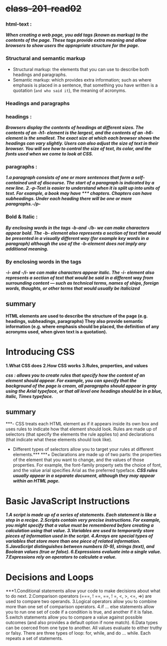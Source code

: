 # ~~class-201-read02~~

### html-text :

***When creating a web page, you add tags 
(known as markup) to the contents of the 
page. These tags provide extra meaning 
and allow browsers to show users the 
appropriate structure for the page.***

### Structural and semantic markup
* Structural markup: the elements that you can use to 
describe both headings and paragraphs.
* Semantic markup: which provides extra information; such 
as where emphasis is placed in a sentence, that something 
you have written is a quotation (`and who said it`), the 
meaning of acronyms.

### Headings and paragraphs
### headings :
***Browsers display the contents of 
headings at different sizes. The 
contents of an -h1- element is 
the largest, and the contents of 
an -h6- element is the smallest. 
The exact size at which each 
browser shows the headings 
can vary slightly. Users can also 
adjust the size of text in their 
browser. You will see how to 
control the size of text, its color, 
and the fonts used when we 
come to look at CSS.***

 ### paragraphs :
***1.a paragraph consists of one or more sentences 
that form a self-contained unit of discourse. The 
start of a paragraph is indicated by a new 
 line.***
 ***2.-p-Text is easier to understand when it is split up 
 into units of text. For example, a book may have ***
 chapters. Chapters can have subheadings. Under 
 each heading there will be one or more 
 paragraphs.-/p-***
 
 ### Bold & Italic :
 ***By enclosing words in the tags 
-b-and -/b- we can make 
characters appear bold.
The -b- element also represents 
a section of text that would be 
presented in a visually different 
way (for example key words in a 
paragraph) although the use of 
 the -b-element does not imply 
any additional meaning.***

### By enclosing words in the tags 
***-i- and -/i- we can make 
characters appear italic.
The -i- element also represents 
a section of text that would be 
said in a different way from 
surrounding content — such as 
technical terms, names of ships, 
foreign words, thoughts, or other 
terms that would usually be 
italicized***

## summary
**HTML elements are used to describe the structure of 
the page (e.g. headings, subheadings, paragraphs)
They also provide semantic information (e.g. where 
emphasis should be placed, the definition of any 
acronyms used, when given text is a quotation).**



# Introducing CSS
 **1.What CSS does**
 **2.How CSS works**
**3.Rules, properties, and values**

***css : allows you to create rules that specify how the content of 
an element should appear. For example, you can specify that 
the background of the page is cream, all paragraphs should 
appear in gray using the Arial typeface, or that all level one 
headings should be in a blue, italic, Times typeface.***
## summary
***- CSS treats each HTML element as if it appears inside 
its own box and uses rules to indicate how that 
element should look.
Rules are made up of selectors (that specify the 
elements the rule applies to) and declarations (that 
indicate what these elements should look like).
- Different types of selectors allow you to target your rules at different elements.***
***+ Declarations are made up of two parts: the properties 
of the element that you want to change, and the values 
of those properties. For example, the font-family 
property sets the choice of font, and the value arial 
specifies Arial as the preferred typeface.
***CSS rules usually appear in a separate document, although they may appear within an HTML page.***

# Basic JavaScript Instructions
***1.A script is made up of a series of statements. Each 
statement is like a step in a recipe.
2.Scripts contain very precise instructions. For example, 
you might specify that a value must be remembered 
before creating a calculation using that value. 
3.Variables are used to temporarily store pieces of 
information used in the script. 
4.Arrays are special types of variables that store more 
than one piece of related information. 
5.JavaScript distinguishes between numbers (0-9), 
strings (text), and Boolean values (true or false). 
6.Expressions evaluate into a single value. 
7.Expressions rely on operators to calculate a value.***

# Decisions and Loops
***1.Conditional statements allow your code to make 
decisions about what to do next. 
2.Comparison operators (===, ! ==, ==, ! =, <, >, <=, =>) 
are used to compare two operands. 
3.Logical operators allow you to combine more than one 
set of comparison operators. 
4.if ... else statements allow you to run one set of code 
if a condition is true, and another if it is false. 
5.switch statements allow you to compare a value 
against possible outcomes (and also provides a default 
option if none match). 
6.Data types can be coerced from one type to another. 
All values evaluate to either truthy or falsy. 
There are three types of loop: for, while, and 
do ... while. Each repeats a set of statements.
